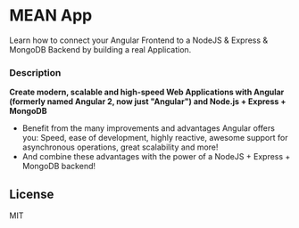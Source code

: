 
# MEAN App
Learn how to connect your Angular Frontend to a NodeJS &amp; Express &amp; MongoDB Backend by building a real Application.


### Description

**Create modern, scalable and high-speed Web Applications with Angular (formerly named Angular 2, now just "Angular") and Node.js + Express + MongoDB**
 - Benefit from the many improvements and advantages Angular offers you: Speed, ease of development, highly reactive, awesome support for asynchronous operations, great scalability and more!
 - And combine these advantages with the power of a NodeJS + Express + MongoDB backend!

License
----

MIT
